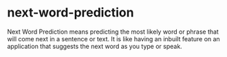 # next-word-prediction
Next Word Prediction means predicting the most likely word or phrase that will come next in a sentence or text. It is like having an inbuilt feature on an application that suggests the next word as you type or speak. 
